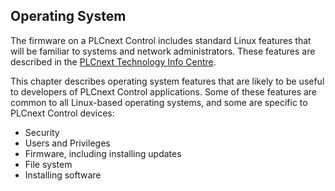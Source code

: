 ## Operating System

The firmware on a PLCnext Control includes standard Linux features that will be familiar to systems and network administrators. These features are described in the [PLCnext Technology Info Centre][os-info].

This chapter describes operating system features that are likely to be useful to developers of PLCnext Control applications. Some of these features are common to all Linux-based operating systems, and some are specific to PLCnext Control devices:

* Security
* Users and Privileges
* Firmware, including installing updates
* File system
* Installing software

[os-info]: https://www.plcnext.help/te/Operating_System/Operating_system.htm
